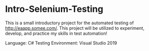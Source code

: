 # Intro-Selenium-Testing
This is a small introductory project for the automated testing of  http://eaapp.somee.com/. This project will be utilized to experiment, develop, and practice my skills in test automation! 

Language: C#
Testing Environment: Visual Studio 2019
